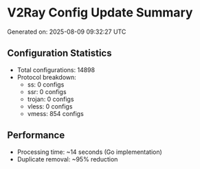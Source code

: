 # V2Ray Config Update Summary
Generated on: 2025-08-09 09:32:27 UTC

## Configuration Statistics
- Total configurations: 14898
- Protocol breakdown:
  - ss: 0 configs
  - ssr: 0 configs
  - trojan: 0 configs
  - vless: 0 configs
  - vmess: 854 configs

## Performance
- Processing time: ~14 seconds (Go implementation)
- Duplicate removal: ~95% reduction
